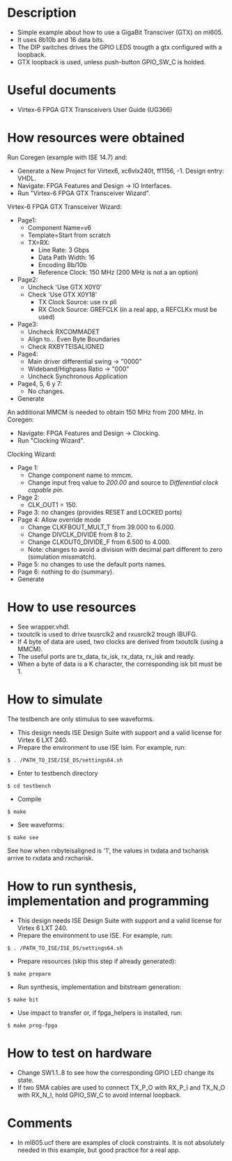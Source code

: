 # Description

* Simple example about how to use a GigaBit Transciver (GTX) on ml605.
* It uses 8b10b and 16 data bits.
* The DIP switches drives the GPIO LEDS trougth a gtx configured with a loopback.
* GTX loopback is used, unless push-button GPIO_SW_C is holded.

# Useful documents

* Virtex-6 FPGA GTX Transceivers User Guide (UG366)

# How resources were obtained

Run Coregen (example with ISE 14.7) and:
* Generate a New Project for Virtex6, xc6vlx240t, ff1156, -1. Design entry: VHDL.
* Navigate: FPGA Features and Design -> IO Interfaces.
* Run "Virtex-6 FPGA GTX Transceiver Wizard".

Virtex-6 FPGA GTX Transceiver Wizard:
* Page1:
  * Component Name=v6
  * Template=Start from scratch
  * TX=RX:
    * Line Rate: 3 Gbps
    * Data Path Width: 16
    * Encoding 8b/10b
    * Reference Clock: 150 MHz (200 MHz is not a an option)
* Page2:
  * Uncheck 'Use GTX X0Y0'
  * Check 'Use GTX X0Y18'
    * TX Clock Source: use rx pll
    * RX Clock Source: GREFCLK (in a real app, a REFCLKx must be used)
* Page3:
  * Uncheck RXCOMMADET
  * Align to... Even Byte Boundaries
  * Check RXBYTEISALIGNED
* Page4:
  * Main driver differential swing -> "0000"
  * Wideband/Highpass Ratio -> "000"
  * Uncheck Synchronous Application
* Page4, 5, 6 y 7:
  * No changes.
* Generate

An additional MMCM is needed to obtain 150 MHz from 200 MHz. In Coregen:
* Navigate: FPGA Features and Design -> Clocking.
* Run "Clocking Wizard".

Clocking Wizard:
* Page 1:
  * Change component name to mmcm.
  * Change input freq value to *200.00* and source to *Differential clock capable pin*.
* Page 2:
  * CLK_OUT1 = 150.
* Page 3: no changes (provides RESET and LOCKED ports)
* Page 4: Allow override mode
  * Change CLKFBOUT_MULT_T from 39.000 to 6.000.
  * Change DIVCLK_DIVIDE from 8 to 2.
  * Change CLKOUT0_DIVIDE_F from 6.500 to 4.000.
  * Note: changes to avoid a division with decimal part different to zero (simulation missmatch).
* Page 5: no changes to use the default ports names.
* Page 6: nothing to do (summary).
* Generate

# How to use resources

* See wrapper.vhdl.
* txoutclk is used to drive txusrclk2 and rxusrclk2 trough IBUFG.
* If 4 byte of data are used, two clocks are derived from txoutclk (using a MMCM).
* The useful ports are tx_data, tx_isk, rx_data, rx_isk and ready.
* When a byte of data is a K character, the corresponding isk bit must be 1.

# How to simulate

The testbench are only stimulus to see waveforms.

* This design needs ISE Design Suite with support and a valid license for Virtex 6 LXT 240.
* Prepare the environment to use ISE Isim. For example, run:
```
$ . /PATH_TO_ISE/ISE_DS/settings64.sh
```
* Enter to testbench directory
```
$ cd testbench
```
* Compile
```
$ make
```
* See waveforms:
```
$ make see
```

See how when rxbyteisaligned is '1', the values in txdata and txcharisk arrive to rxdata and rxcharisk.

# How to run synthesis, implementation and programming

* This design needs ISE Design Suite with support and a valid license for Virtex 6 LXT 240.
* Prepare the environment to use ISE. For example, run:
```
$ . /PATH_TO_ISE/ISE_DS/settings64.sh
```
* Prepare resources (skip this step if already generated):
```
$ make prepare
```
* Run synthesis, implementation and bitstream generation:
```
$ make bit
```
* Use impact to transfer or, if fpga_helpers is installed, run:
```
$ make prog-fpga
```

# How to test on hardware

* Change SW1.1..8 to see how the corresponding GPIO LED change its state.
* If two SMA cables are used to connect TX_P_O with RX_P_I and TX_N_O with RX_N_I, hold GPIO_SW_C to avoid internal loopback.

# Comments

* In ml605.ucf there are examples of clock constraints. It is not absolutely needed in this example, but good practice for a real app.
